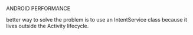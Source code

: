 ANDROID PERFORMANCE


 better way to solve the problem is to use an IntentService class because it lives outside the Activity lifecycle.